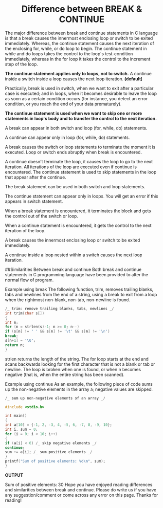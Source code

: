 <div align="center">

# Difference between BREAK & CONTINUE

</div>
 
The major difference between break and continue statements in C language is that a break causes the innermost enclosing loop or switch to be exited immediately.
Whereas, the continue statement causes the next iteration of the enclosing for, while, or do loop to begin. The continue statement in while and do loops takes the control to the loop's test-condition immediately, whereas in the for loop it takes the control to the increment step of the loop.

**The continue statement applies only to loops, not to switch.**
A continue inside a switch inside a loop causes the next loop iteration. **(default)**

Practically, break is used in switch, when we want to exit after a particular case is executed; and in loops, when it becomes desirable to leave the loop as soon as a certain condition occurs (for instance, you detect an error condition, or you reach the end of your data prematurely).

**The continue statement is used when we want to skip one or more statements in loop's body and to transfer the control to the next iteration.**

A break can appear in both switch and loop (for, while, do) statements.

A continue can appear only in loop (for, while, do) statements.

A break causes the switch or loop statements to terminate the moment it is executed. Loop or switch ends abruptly when break is encountered.

A continue doesn't terminate the loop, it causes the loop to go to the next iteration. All iterations of the loop are executed even if continue is encountered. The continue statement is used to skip statements in the loop that appear after the continue.

The break statement can be used in both switch and loop statements.

The continue statement can appear only in loops. You will get an error if this appears in switch statement.

When a break statement is encountered, it terminates the block and gets the control out of the switch or loop.

When a continue statement is encountered, it gets the control to the next iteration of the loop.

A break causes the innermost enclosing loop or switch to be exited immediately.

A continue inside a loop nested within a switch causes the next loop iteration.

##Similarities Between break and continue
Both break and continue statements in C programming language have been provided to alter the normal flow of program.

Example using break
The following function, trim, removes trailing blanks, tabs and newlines from the end of a string, using a break to exit from a loop when the rightmost non-blank, non-tab, non-newline is found.

```C
/_ trim: remove trailing blanks, tabs, newlines _/
int trim(char s[])
{
int n;
for (n = strlen(s)-1; n >= 0; n--)
if (s[n] != ' ' && s[n] != '\t' && s[n] != '\n')
break;
s[n+1] = '\0';
return n;
}
```

strlen returns the length of the string. The for loop starts at the end and scans backwards looking for the first character that is not a blank or tab or newline. The loop is broken when one is found, or when n becomes negative (that is, when the entire string has been scanned).

Example using continue
As an example, the following piece of code sums up the non-negative elements in the array a; negative values are skipped.

```C
/_ sum up non-negative elements of an array _/

#include <stdio.h>

int main()
{
int a[10] = {-1, 2, -3, 4, -5, 6, -7, 8, -9, 10};
int i, sum = 0;
for (i = 0; i < 10; i++)
{
if (a[i] < 0) /_ skip negative elements _/
continue;
sum += a[i]; /_ sum positive elements _/
}
printf("Sum of positive elements: %d\n", sum);
}
```

**OUTPUT**

Sum of positive elements: 30
Hope you have enjoyed reading differences and similarities between break and continue. Please do write us if you have any suggestion/comment or come across any error on this page. Thanks for reading!
